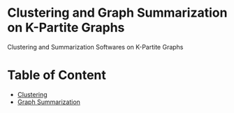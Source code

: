 # Clustering and Graph Summarization on K-Partite Graphs
Clustering and Summarization Softwares on K-Partite Graphs

# Table of Content
- [Clustering ](https://github.com/linhongseba/ClusterandSummaryKPartite/wiki)
- [Graph Summarization](https://github.com/linhongseba/ClusterandSummaryKPartite/wiki)



